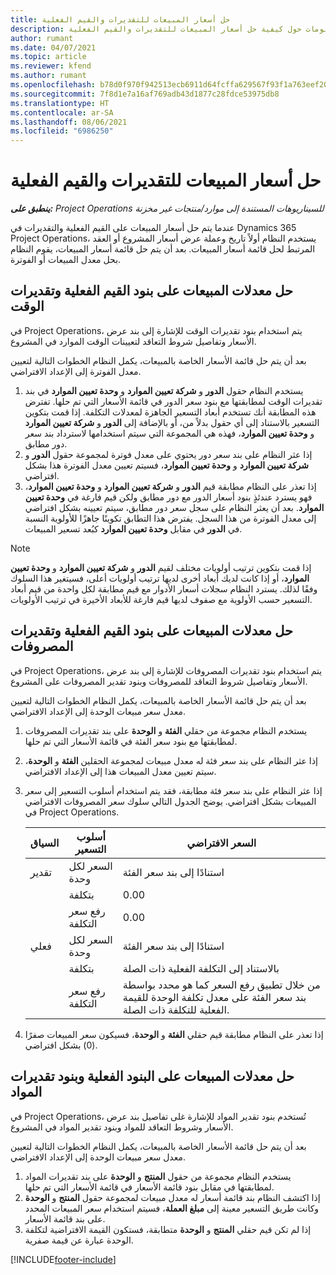 ```yaml
---
title: حل أسعار المبيعات للتقديرات والقيم الفعلية
description: يقدم هذا الموضوع معلومات حول كيفية حل أسعار المبيعات للتقديرات والقيم الفعلية.
author: rumant
ms.date: 04/07/2021
ms.topic: article
ms.reviewer: kfend
ms.author: rumant
ms.openlocfilehash: b78d0f970f942513ecb6911d64fcffa629567f93f1a763eef20ca168080e4d02
ms.sourcegitcommit: 7f8d1e7a16af769adb43d1877c28fdce53975db8
ms.translationtype: HT
ms.contentlocale: ar-SA
ms.lasthandoff: 08/06/2021
ms.locfileid: "6986250"
---
```

# <a name="resolve-sales-prices-for-estimates-and-actuals"></a>حل أسعار المبيعات للتقديرات والقيم الفعلية

_**ينطبق على:** Project Operations للسيناريوهات المستندة إلى موارد/منتجات غير مخزنة‬_

عندما يتم حل أسعار المبيعات على القيم الفعلية والتقديرات في Dynamics 365 Project Operations، يستخدم النظام أولاً تاريخ وعملة عرض أسعار المشروع أو العقد المرتبط لحل قائمة أسعار المبيعات. بعد أن يتم حل قائمة أسعار المبيعات، يقوم النظام بحل معدل المبيعات أو الفوترة.

## <a name="resolve-sales-rates-on-actual-and-estimate-lines-for-time"></a>حل معدلات المبيعات على بنود القيم الفعلية وتقديرات الوقت

في Project Operations، يتم استخدام بنود تقديرات الوقت للإشارة إلى بند عرض الأسعار وتفاصيل شروط التعاقد لتعيينات الوقت الموارد في المشروع.

بعد أن يتم حل قائمة الأسعار الخاصة بالمبيعات، يكمل النظام الخطوات التالية لتعيين معدل الفوترة إلى الإعداد الافتراضي.

1. يستخدم النظام حقول **الدور** و **شركة تعيين الموارد** و **وحدة تعيين الموارد** في بند تقديرات الوقت لمطابقتها مع بنود سعر الدور في قائمة الأسعار التي تم حلها. تفترض هذه المطابقة أنك تستخدم أبعاد التسعير الجاهزة لمعدلات التكلفة. إذا قمت بتكوين التسعير بالاستناد إلى أي حقول بدلاً من، أو بالإضافة إلى **الدور** و **شركة تعيين الموارد** و **وحدة تعيين الموارد**، فهذه هي المجموعة التي سيتم استخدامها لاسترداد بند سعر دور مطابق.
2. إذا عثر النظام على بند سعر دور يحتوي على معدل فوترة لمجموعة حقول **الدور** و **شركة تعيين الموارد** و **وحدة تعيين الموارد**، فسيتم تعيين معدل الفوترة هذا بشكل افتراضي.
3. إذا تعذر على النظام مطابقة قيم **الدور** و **شركة تعيين الموارد** و **وحدة تعيين الموارد**، فهو يسترد عندئذٍ بنود أسعار الدور مع دور مطابق ولكن قيم فارغة في **وحدة تعيين الموارد**. بعد أن يعثر النظام على سجل سعر دور مطابق، سيتم تعيينه بشكل افتراضي إلى معدل الفوترة من هذا السجل. يفترض هذا التطابق تكوينًا جاهزًا للأولوية النسبة في **الدور** في مقابل **وحدة تعيين الموارد** كبُعد تسعير المبيعات.

> [!NOTE]
> إذا قمت بتكوين ترتيب أولويات مختلف لقيم **الدور** و **شركة تعيين الموارد** و **وحدة تعيين الموارد**، أو إذا كانت لديك أبعاد أخرى لديها ترتيب أولويات أعلى، فسيتغير هذا السلوك وفقًا لذلك. يسترد النظام سجلات أسعار الأدوار مع قيم مطابقة لكل واحدة من قيم أبعاد التسعير حسب الأولوية مع صفوف لديها قيم فارغة للأبعاد الأخيرة في ترتيب الأولويات.

## <a name="resolve-sales-rates-on-actual-and-estimate-lines-for-expense"></a>حل معدلات المبيعات على بنود القيم الفعلية وتقديرات المصروفات

في Project Operations، يتم استخدام بنود تقديرات المصروفات للإشارة إلى بند عرض الأسعار وتفاصيل شروط التعاقد للمصروفات وبنود تقدير المصروفات على المشروع.

بعد أن يتم حل قائمة الأسعار الخاصة بالمبيعات، يكمل النظام الخطوات التالية لتعيين معدل سعر مبيعات الوحدة إلى الإعداد الافتراضي.

1. يستخدم النظام مجموعة من حقلي **الفئة** و **الوحدة** على بند تقديرات المصروفات لمطابقتها مع بنود سعر الفئة في قائمة الأسعار التي تم حلها.
2. إذا عثر النظام على بند سعر فئة له معدل مبيعات لمجموعة الحقلين **الفئة** و **الوحدة**، سيتم تعيين معدل المبيعات هذا إلى الإعداد الافتراضي.
3. إذا عثر النظام على بند سعر فئة مطابقة، فقد يتم استخدام أسلوب التسعير إلى سعر المبيعات بشكل افتراضي. يوضح الجدول التالي سلوك سعر المصروفات الافتراضي في Project Operations.

    | السياق | أسلوب التسعير | السعر الافتراضي |
    | --- | --- | --- |
    | تقدير | السعر لكل وحدة | استنادًا إلى بند سعر الفئة |
    | &nbsp; | بتكلفة | 0.00 |
    | &nbsp; | رفع سعر التكلفة | 0.00 |
    | فعلي | السعر لكل وحدة | استنادًا إلى بند سعر الفئة |
    | &nbsp; | بتكلفة | بالاستناد إلى التكلفة الفعلية ذات الصلة |
    | &nbsp; | رفع سعر التكلفة | من خلال تطبيق رفع السعر كما هو محدد بواسطة بند سعر الفئة على معدل تكلفة الوحدة للقيمة الفعلية للتكلفة ذات الصلة. |

4. إذا تعذر على النظام مطابقة قيم حقلي **الفئة** و **الوحدة**، فسيكون سعر المبيعات صفرًا (0) بشكل افتراضي.

## <a name="resolve-sales-rates-on-actual-and-estimate-lines-for-material"></a>حل معدلات المبيعات على البنود الفعلية وبنود تقديرات المواد

في Project Operations، تُستخدم بنود تقدير المواد للإشارة غلى تفاصيل بند عرض الأسعار وشروط التعاقد للمواد وبنود تقدير المواد في المشروع.

بعد أن يتم حل قائمة الأسعار الخاصة بالمبيعات، يكمل النظام الخطوات التالية لتعيين معدل سعر مبيعات الوحدة إلى الإعداد الافتراضي.

1. يستخدم النظام مجموعة من حقول **المنتج** و **الوحدة** على بند تقديرات المواد لمطابقتها في مقابل بنود قائمة الأسعار في قائمة الأسعار التي تم حلها.
2. إذا اكتشف النظام بند قائمة أسعار له معدل مبيعات لمجموعة حقول **المنتج** و **الوحدة** وكانت طريق التسعير معينة إلى **مبلغ العملة**، فسيتم استخدام سعر المبيعات المحدد على بند قائمة الأسعار.
3. إذا لم تكن قيم حقلي **المنتج** و **الوحدة** متطابقة، فستكون القيمة الافتراضية لتكلفة الوحدة عبارة عن قيمة صفرية.



[!INCLUDE[footer-include](../includes/footer-banner.md)]
